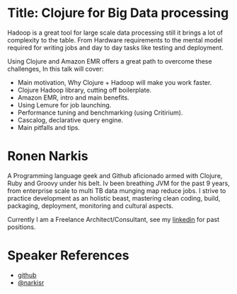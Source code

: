 
Title: Clojure for Big Data processing
==========================

Hadoop is a great tool for large scale data processing still it brings a lot of complexity to the table.
From Hardware requirements to the mental model required for writing jobs and day to day tasks like testing and deployment.

Using Clojure and Amazon EMR offers a great path to overcome these challenges, In this talk will cover: 

 * Main motivation, Why Clojure + Hadoop will make you work faster.
 * Clojure Hadoop library, cutting off boilerplate.
 * Amazon EMR, intro and main benefits.
 * Using Lemure for job launching.
 * Performance tuning and benchmarking (using Critirium).
 * Cascalog, declarative query engine.
 * Main pitfalls and tips.

Ronen Narkis
==========
A Programming language geek and Github aficionado armed with Clojure, Ruby and Groovy under his belt.
Iv been breathing JVM for the past 9 years, from enterprise scale to multi TB data munging map reduce jobs. 
I strive to practice development as an holistic beast, mastering clean coding, build, packaging, deployment, monitoring and cultural aspects.

Currently I am a Freelance Architect/Consultant, see my [linkedin](http://il.linkedin.com/in/narkisr) for past positions.

Speaker References
==================
 * [github](https://github.com/narkisr) 
 * [@narkisr](https://twitter.com/narkisr)

